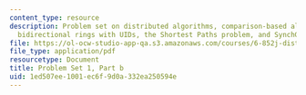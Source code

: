 ```yaml
---
content_type: resource
description: Problem set on distributed algorithms, comparison-based algorithms in
  bidirectional rings with UIDs, the Shortest Paths problem, and SynchGHS.
file: https://ol-ocw-studio-app-qa.s3.amazonaws.com/courses/6-852j-distributed-algorithms-fall-2009/1ed507ee1001ec6f9d0a332ea250594e_MIT6_852JF09_pset1b.pdf
file_type: application/pdf
resourcetype: Document
title: Problem Set 1, Part b
uid: 1ed507ee-1001-ec6f-9d0a-332ea250594e
---
```

